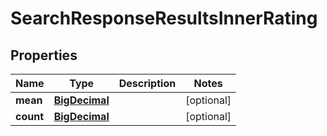 

# SearchResponseResultsInnerRating

## Properties

Name | Type | Description | Notes
------------ | ------------- | ------------- | -------------
**mean** | [**BigDecimal**](BigDecimal.md) |  |  [optional]
**count** | [**BigDecimal**](BigDecimal.md) |  |  [optional]




